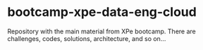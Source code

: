 # bootcamp-xpe-data-eng-cloud
Repository with the main material from XPe bootcamp. There are challenges, codes, solutions, architecture, and so on...
